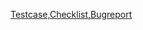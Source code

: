 [Testcase,Checklist,Bugreport](https://docs.google.com/spreadsheets/d/1CCdW5jfY1Pqg782YG2PnuAxNqGZqlwoJjFIKt-J65A8/edit#gid=375495882)
